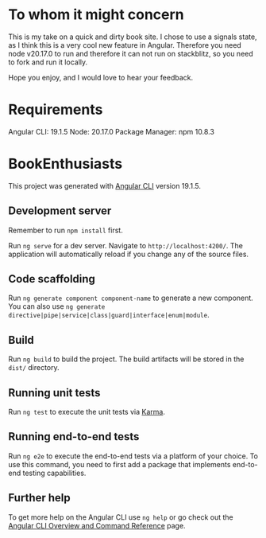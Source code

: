 # To whom it might concern

This is my take on a quick and dirty book site. I chose to use a signals state, as I think this is a very cool new feature in Angular. Therefore you need node v20.17.0 to run and therefore it can not run on stackblitz, so you need to fork and run it locally.

Hope you enjoy, and I would love to hear your feedback.


# Requirements
Angular CLI: 19.1.5
Node: 20.17.0
Package Manager: npm 10.8.3


# BookEnthusiasts

This project was generated with [Angular CLI](https://github.com/angular/angular-cli) version 19.1.5.

## Development server

Remember to run `npm install` first.

Run `ng serve` for a dev server. Navigate to `http://localhost:4200/`. The application will automatically reload if you change any of the source files.

## Code scaffolding

Run `ng generate component component-name` to generate a new component. You can also use `ng generate directive|pipe|service|class|guard|interface|enum|module`.

## Build

Run `ng build` to build the project. The build artifacts will be stored in the `dist/` directory.

## Running unit tests

Run `ng test` to execute the unit tests via [Karma](https://karma-runner.github.io).

## Running end-to-end tests

Run `ng e2e` to execute the end-to-end tests via a platform of your choice. To use this command, you need to first add a package that implements end-to-end testing capabilities.

## Further help

To get more help on the Angular CLI use `ng help` or go check out the [Angular CLI Overview and Command Reference](https://angular.dev/tools/cli) page.

